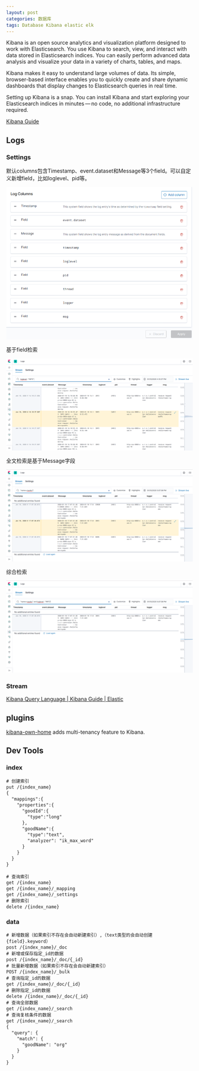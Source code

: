 ```yaml
---
layout: post
categories: 数据库
tags: Database Kibana elastic elk 
---
```


Kibana is an open source analytics and visualization platform designed to work with Elasticsearch. You use Kibana to search, view, and interact with data stored in Elasticsearch indices. You can easily perform advanced data analysis and visualize your data in a variety of charts, tables, and maps.

Kibana makes it easy to understand large volumes of data. Its simple, browser-based interface enables you to quickly create and share dynamic dashboards that display changes to Elasticsearch queries in real time.

Setting up Kibana is a snap. You can install Kibana and start exploring your Elasticsearch indices in minutes — no code, no additional infrastructure required.

[Kibana Guide](https://www.elastic.co/guide/en/kibana/current/index.html)

## Logs

### Settings

默认columns包含Timestamp、event.dataset和Message等3个field。可以自定义新增field，比如loglevel、pid等。

![log columns](/images/log-columns.png)

基于field检索

![field search](/images/field-search.png)

全文检索是基于Message字段

![fuzzy search](/images/fuzzy-search.png)

综合检索

![fuzzy field search](/images/fuzzy-field-search.png)

### Stream

[Kibana Query Language | Kibana Guide | Elastic](https://www.elastic.co/guide/en/kibana/8.3/kuery-query.html)

## plugins

[kibana-own-home](https://github.com/wtakase/kibana-own-home) adds multi-tenancy feature to Kibana.



## Dev Tools

### index

```
# 创建索引
put /{index_name}
{
  "mappings":{
    "properties":{
      "goodId":{
        "type":"long"
      },
      "goodName":{
        "type":"text",
        "analyzer": "ik_max_word"
      }
    }
  }
}

# 查询索引
get /{index_name}
get /{index_name}/_mapping
get /{index_name}/_settings
# 删除索引
delete /{index_name}
```

### data

```
# 新增数据（如果索引不存在会自动新建索引）,（text类型的会自动创建{field}.keyword）
post /{index_name}/_doc
# 新增或保存指定_id的数据
post /{index_name}/_doc/{_id}
# 批量新增数据（如果索引不存在会自动新建索引）
POST /{index_name}/_bulk
# 查询指定_id的数据
get /{index_name}/_doc/{_id}
# 删除指定_id的数据
delete /{index_name}/_doc/{_id}
# 查询全部数据
get /{index_name}/_search
# 查询复核条件的数据
get /{index_name}/_search
{
  "query": {
    "match": {
      "goodName": "org"
    }
  }
}
```


